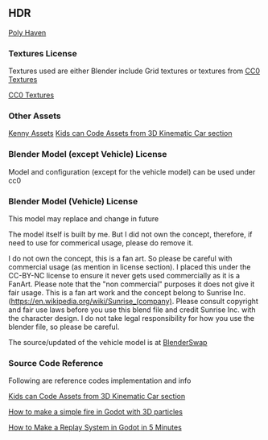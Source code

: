 ## HDR
[Poly Haven](https://polyhaven.com/a/sunflowers)

### Textures License
Textures used are either Blender include Grid textures or textures from [CC0 Textures](https://cc0textures.com)

[CC0 Textures](https://cc0textures.com)

### Other Assets
[Kenny Assets](https://www.kenney.nl/assets)
[Kids can Code Assets from 3D Kinematic Car section](https://kidscancode.org/godot_recipes/3d/kinematic_car/)

### Blender Model (except Vehicle) License
Model and configuration (except for the vehicle model) can be used under cc0

### Blender Model (Vehicle) License
This model may replace and change in future

The model itself is built by me. But I did not own the concept, therefore, if need to use for commerical usage, please do remove it.

I do not own the concept, this is a fan art. So please be careful with commercial usage (as mention in license section). I placed this under the CC-BY-NC license to ensure it never gets used commercially as it is a FanArt. Please note that the "non commercial" purposes it does not give it fair usage. This is a fan art work and the concept belong to Sunrise Inc. (https://en.wikipedia.org/wiki/Sunrise_(company). Please consult copyright and fair use laws before you use this blend file and credit Sunrise Inc. with the character design. I do not take legal responsibility for how you use the blender file, so please be careful.

The source/updated of the vehicle model is at [BlenderSwap](https://www.blendswap.com/blends/view/92900)

### Source Code Reference
Following are reference codes implementation and info

[Kids can Code Assets from 3D Kinematic Car section](https://kidscancode.org/godot_recipes/3d/kinematic_car/)

[How to make a simple fire in Godot with 3D particles](https://www.youtube.com/watch?v=8ngg6ueC_ks)

[How to Make a Replay System in Godot in 5 Minutes](https://www.youtube.com/watch?v=Aho8xUNWul8)
